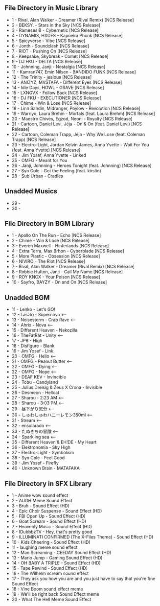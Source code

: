 ## **File Directory in Music Library**
- 1 - Rival, Alan Walker - Dreamer (Rival Remix) [NCS Release]
- 2 - BEKSY. - Stars in the Sky [NCS Release]
- 3 - Rameses B - Cybernetic [NCS Release]
- 4 - DYNAMIS, HXDES - Kapoeira Phonk [NCS Release]
- 5 - Spicyverse - Vibe [NCS Release]
- 6 - Jonth - Soundclash [NCS Release]
- 7 - RIOT - Pushing On [NCS Release] 
- 8 - Keepsake, Skybreak - Comet [NCS Release]
- 9 - DJ FKU - DELTA [NCS Release]
- 10 - Johnning, Janji - Nostalgia [NCS Release]
- 11 - Kamran747, Emin Nilsen - BANDIDO FUNK [NCS Release]
- 12 - The Trinity - jealous [NCS Release]
- 13 - ANIZYZ, MVSTAFA - Different Eyes [NCS Release]
- 14 - Idle Days, HOWL - GRAVE [NCS Release]
- 15 - LXNGVX - Follow Back [NCS Release]
- 16 - DJ FKU - EXECUTIONER [NCS Release]
- 17 - Chime - Win & Lose [NCS Release]
- 18 - Linn Sandin, Midranger, Poylow - Revolution [NCS Release]
- 19 - Warriyo, Laura Brehm - Mortals (feat. Laura Brehm) [NCS Release]
- 20 - Maestro Chives, Egzod, Neoni - Royalty [NCS Release]
- 21 - Cartoon, Daniel Levi, Jéja - On & On (feat. Daniel Levi) [NCS Release]
- 22 - Cartoon, Coleman Trapp, Jéja - Why We Lose (feat. Coleman Trapp) [NCS Release]
- 23 - Electro-Light, Jordan Kelvin James, Anna Yvette - Wait For You (feat. Anna Yvette) [NCS Release]
- 24 - Jim Yosef, Anna Yvette - Linked
- 25 - OMFG - Meant for You
- 26 - Janji, Johnning - Heroes Tonight (feat. Johnning) [NCS Release]  
- 27 - Syn Cole - Got the Feeling (feat. kirstin) 
- 28 - Sub Urban - Cradles

## **Unadded Musics**
- 29 - 
- 30 - 


## **File Directory in BGM Library**                
- 1 - Apollo On The Run - Echo [NCS Release]
- 2 - Chime - Win & Lose [NCS Release]
- 3 - Everen Maxwell - Hinterlands [NCS Release]
- 4 - Extra Terra, Max Brhon - Cyberblade [NCS Release]
- 5 - More Plastic - Obsession [NCS Release]
- 6 - NIVIRO - The Riot [NCS Release]
- 7 - Rival, Alan Walker - Dreamer (Rival Remix) [NCS Release]
- 8 - Robbie Hutton, Janji - Call My Name [NCS Release]
- 9 - ROY KNOX - Your Poison [NCS Release]
- 10 - Sayfro, BAYZY - On and On [NCS Release]

## **Unadded BGM**
- 11 - Lenko - Let's GO!
- 12 - Laszlo - Supernova <--
- 13 - Noisestorm - Crab Rave <--
- 14 - Ahrix - Nova <--
- 15 - Different Heaven - Nekozilla
- 16 - TheFatRat - Unity <--
- 17 - JPB - High
- 18 - Disfigure - Blank
- 19 - Jim Yosef - Link
- 20 - OMFG - Hello <--
- 21 - OMFG - Peanut Butter <--
- 22 - OMFG - Dying <--
- 22 - OMFG - Nope <--
- 23 - DEAF KEV - Invincible
- 24 - Tobu - Candyland
- 25 - Julius Dreisig & Zeus X Crona - Invisible
- 26 - Desmeon - Hellcat
- 27 - Sharou - 2:23 AM <--
- 28 - Sharou - 3:03 PM <--
- 29 - 昼下がり気分 <--
- 30 - しゅわしゅわハニーレモン350ml <--
- 31 - Stream <--
- 32 - ensolarado <--
- 33 - たぬきちの冒険 <--
- 34 - Sparkling sea <--
- 35 - Different Heaven & EH!DE - My Heart
- 36 - Elektronomia - Sky High
- 37 - Electro-Light - Symbolism
- 38 - Syn Cole - Feel Good
- 39 - Jim Yosef - Firefly
- 40 - Unknown Brain - MATAFAKA

## **File Directory in SFX Library**
- 1 - Anime wow sound effect
- 2 - AUGH Meme Sound Effect
- 3 - Bruh - Sound Effect (HD)
- 4 - Epic Choir Suspense - Sound Effect (HD)
- 5 - FBI Open Up - Sound Effect (HD)
- 6 - Goat Scream - Sound Effect (HD)
- 7 - Heavenly Music - Sound Effect (HD)
- 8 - IDubbbzTV - Hey, that's pretty good
- 9 - ILLUMINATI CONFIRMED (The X-Files Theme) - Sound Effect (HD)
- 10 - Kids Cheering - Sound Effect (HD)
- 11 - laughing meme sound effect
- 12 - Man Screaming - CEEDAY Sound Effect (HD)
- 13 - Mario Jump - Gaming Sound Effect (HD)
- 14 - OH BABY A TRIPLE - Sound Effect (HD)
- 15 - Tape Rewind - Sound Effect (HD)
- 16 - The Wilhelm scream sound effect
- 17 - They ask you how you are and you just have to say that you're fine Sound Effect
- 18 - Vine Boom sound effect meme
- 19 - We'll be right back Sound Effect meme
- 20 - What The Hell Meme Sound Effect
